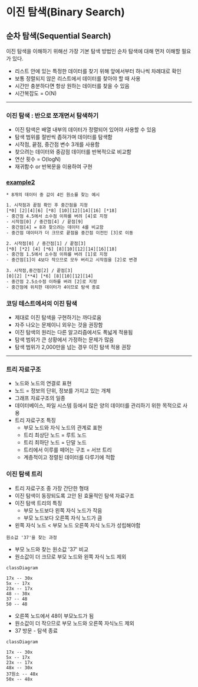 # 이진 탐색(Binary Search)

## 순차 탐색(Sequential Search)

이진 탐색을 이해하기 위해선 가장 기본 탐색 방법인 순차 탐색에 대해 먼저 이해할 필요가 있다.

* 리스트 안에 있는 특정한 데이터를 찾기 위해 앞에서부터 하나씩 차례대로 확인
* 보통 정렬되지 않은 리스트에서 데이터를 찾아야 할 때 사용
* 시간만 충분하다면 항상 원하는 데이터를 찾을 수 있음
* 시간복잡도 = O(N)

---

### 이진 탐색 : 반으로 쪼개면서 탐색하기

* 이진 탐색은 배열 내부의 데이터가 정렬되어 있어야 사용할 수 있음
* 탐색 범위를 절반씩 좁혀가며 데이터를 탐색함
* 시작점, 끝점, 중간점 변수 3개를 사용함
* 찾으려는 데이터와 중감점 데이터를 반복적으로 비교함
* 연산 횟수 = O(logN)
* 재귀함수 or 반복문을 이용하여 구현

### [example2](https://github.com/jhk-im/algorithm-collection/tree/main/ndb/basic/05_binary_search/example2)

```txt
* 8개의 데이터 중 값이 4인 원소를 찾는 예시

1. 시작점과 끝점 확인 후 중간점을 지정
[*0] [2][4][6] [*8] [10][12][14][16] [*18]
- 중간점 4.5에서 소수점 이하를 버려 [4]로 지정
- 시작점[0] / 중간점[4] / 끝점[9]
- 중간점[4] = 8과 찾으려는 데이터 4를 비교함
- 중간점 데이터가 더 크므로 끝점을 중간점 이전인 [3]로 이동

2. 시작점[0] / 중간점[1] / 끝점[3] 
[*0] [*2] [4] [*6] [8][10][12][14][16][18]
- 중간점 1.5에서 소수점 이하를 버려 [1]로 지정
- 중간점[1]이 4보다 작으므로 모두 버리고 시작점을 [2]로 변경

3. 시작점,중간점[2] / 끝점[3]
[0][2] [**4] [*6] [8][10][12][14]
- 중간점 2.5소수점 이하를 버려 [2]로 지정
- 중간점에 위치한 데이터가 4이므로 탐색 종료
```

### 코딩 테스트에서의 이진 탐색

* 제대로 이진 탐색을 구현하기는 까다로움
* 자주 나오는 문제이니 외우는 것을 권장함
* 이진 탐색의 원리는 다른 알고리즘에서도 폭넓게 적용됨
* 탐색 범위가 큰 상황에서 가정하는 문제가 많음
* 탐색 범위가 2,000만을 넘는 경우 이진 탐색 적용 권장

---

### 트리 자료구조

* 노드와 노드의 연결로 표현
* 노드 = 정보의 단위, 정보를 가지고 있는 개체
* 그래프 자료구조의 일종
* 데이터베이스, 파일 시스템 등에서 많은 양의 데이터를 관리하기 위한 목적으로 사용
* 트리 자료구조 특징
  * 부모 노드와 자식 노드의 관계로 표현
  * 트리 최상단 노드 = 루트 노드
  * 트리 최하단 노드 = 단말 노드
  * 트리에서 이루를 떼어는 구조 = 서브 트리
  * 계층적이고 정렬된 데이터를 다루기에 적합

### 이진 탐색 트리

* 트리 자료구조 중 가장 간단한 형태
* 이진 탐색이 동장되도록 고안 된 효율적인 탐색 자료구조
* 이진 탐색 트리의 특징
  * 부모 노드보다 왼쪽 자식 노드가 작음
  * 부모 노드보다 오른쪽 자식 노드가 큼
* 왼쪽 자식 노드 < 부모 노드 오른쪽 자식 노드가 성립해야함

`원소값 '37'을 찾는 과정`

* 부모 노드와 찾는 원소값 '37' 비교
* 원소값이 더 크므로 부모 노드와 왼쪽 자식 노드 제외

```mermaid
classDiagram

17x -- 30x
5x -- 17x
23x -- 17x
48 -- 30x
37 -- 48
50 -- 48
```

* 오른쪽 노드에서 48이 부모노드가 됨
* 원소값이 더 작으므로 부모 노드와 오른쪽 자식노드 제외
* 37 방문 - 탐색 종료

```mermaid
classDiagram

17x -- 30x
5x -- 17x
23x -- 17x
48x -- 30x
37원소 -- 48x
50x -- 48x
```
